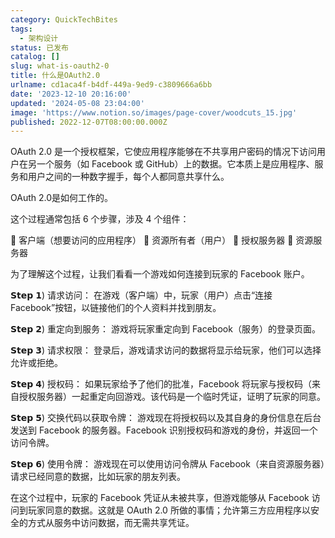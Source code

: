 ```yaml
---
category: QuickTechBites
tags:
  - 架构设计
status: 已发布
catalog: []
slug: what-is-oauth2-0
title: 什么是OAuth2.0
urlname: cd1aca4f-b4df-449a-9ed9-c3809666a6bb
date: '2023-12-10 20:16:00'
updated: '2024-05-08 23:04:00'
image: 'https://www.notion.so/images/page-cover/woodcuts_15.jpg'
published: 2022-12-07T08:00:00.000Z
---
```


OAuth 2.0 是一个授权框架，它使应用程序能够在不共享用户密码的情况下访问用户在另一个服务（如 Facebook 或 GitHub）上的数据。它本质上是应用程序、服务和用户之间的一种数字握手，每个人都同意共享什么。


OAuth 2.0是如何工作的。


这个过程通常包括 6 个步骤，涉及 4 个组件：


🔸 客户端（想要访问的应用程序）
🔸 资源所有者（用户）
🔸 授权服务器
🔸 资源服务器


为了理解这个过程，让我们看看一个游戏如何连接到玩家的 Facebook 账户。


𝗦𝘁𝗲𝗽 𝟭) 请求访问：
在游戏（客户端）中，玩家（用户）点击“连接 Facebook”按钮，以链接他们的个人资料并找到朋友。


𝗦𝘁𝗲𝗽 𝟮) 重定向到服务：
游戏将玩家重定向到 Facebook（服务）的登录页面。


𝗦𝘁𝗲𝗽 𝟯) 请求权限：
登录后，游戏请求访问的数据将显示给玩家，他们可以选择允许或拒绝。


𝗦𝘁𝗲𝗽 𝟰) 授权码：
如果玩家给予了他们的批准，Facebook 将玩家与授权码（来自授权服务器）一起重定向回游戏。该代码是一个临时凭证，证明了玩家的同意。


𝗦𝘁𝗲𝗽 𝟱) 交换代码以获取令牌：
游戏现在将授权码以及其自身的身份信息在后台发送到 Facebook 的服务器。Facebook 识别授权码和游戏的身份，并返回一个访问令牌。


𝗦𝘁𝗲𝗽 𝟲) 使用令牌：
游戏现在可以使用访问令牌从 Facebook（来自资源服务器）请求已经同意的数据，比如玩家的朋友列表。


在这个过程中，玩家的 Facebook 凭证从未被共享，但游戏能够从 Facebook 访问到玩家同意的数据。这就是 OAuth 2.0 所做的事情；允许第三方应用程序以安全的方式从服务中访问数据，而无需共享凭证。

